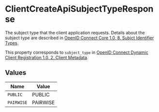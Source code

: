 # ClientCreateApiSubjectTypeResponse

The subject type that the client application requests. Details about the subject type are described in
[OpenID Connect Core 1.0, 8. Subjct Identifier Types](https://openid.net/specs/openid-connect-core-1_0.html#SubjectIDTypes).

This property corresponds to `subject_type` in
[OpenID Connect Dynamic Client Registration 1.0, 2. Client Metadata](https://openid.net/specs/openid-connect-registration-1_0.html#ClientMetadata).



## Values

| Name       | Value      |
| ---------- | ---------- |
| `PUBLIC`   | PUBLIC     |
| `PAIRWISE` | PAIRWISE   |